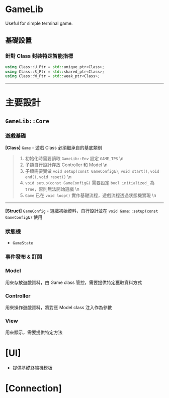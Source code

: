 # GameLib
Useful for simple terminal game.

## 基礎設置

### 針對 Class 封裝特定智能指標
```cpp
using Class::U_Ptr = std::unique_ptr<Class>;
using Class::S_Ptr = std::shared_ptr<Class>;
using Class::W_Ptr = std::weak_ptr<Class>;
```

---

# 主要設計

## `GameLib::Core`

### 遊戲基礎

**[Class]** `Game` - 遊戲 Class 必須繼承自的基底類別
> 1. 初始化時需要讀取 `GameLib::Env` 設定 `GAME_TPS` \n
> 2. 子類自行設計存放 Controller 和 Model \n
> 3. 子類需要實做 `void setup(const GameConfig&)`, `void start()`, `void end()`, `void reset()` \n
> 4. `void setup(const GameConfig&)` 需要設定 `bool initialized_` 為 `true`，否則無法開始遊戲 \n
> 5. `Game` 已在 `void loop()` 實作基礎流程，遊戲流程透過狀態機實現 \n

---

**[Struct]** `GameConfig` - 遊戲初始資料，自行設計並在 `void Game::setup(const GameConfig&)` 使用

### 狀態機
- `GameState`

### 事件發布 & 訂閱

### Model
用來存放遊戲資料，由 Game class 管控，需要提供特定獲取資料方式

### Controller
用來操作遊戲資料，將對應 Model class 注入作為參數

### View
用來顯示，需要提供特定方法

# [UI]

- 提供基礎終端機模板

# [Connection]
